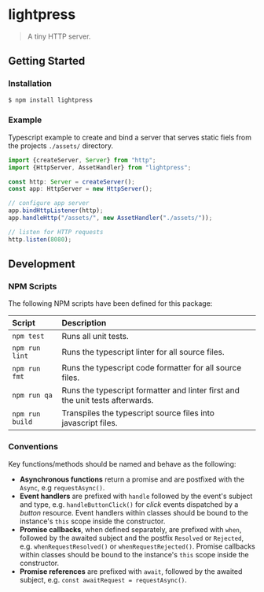 lightpress
===============================================================================

> A tiny HTTP server.


Getting Started
-------------------------------------------------------------------------------

### Installation

```bash
$ npm install lightpress
```

### Example

Typescript example to create and bind a server that serves static fiels from the projects `./assets/` directory.

```ts
import {createServer, Server} from "http";
import {HttpServer, AssetHandler} from "lightpress";

const http: Server = createServer();
const app: HttpServer = new HttpServer();

// configure app server
app.bindHttpListener(http);
app.handleHttp("/assets/", new AssetHandler("./assets/"));

// listen for HTTP requests
http.listen(8080);
```


Development
-------------------------------------------------------------------------------

### NPM Scripts

The following NPM scripts have been defined for this package:

| Script             | Description
| :----------------- | :-------------------------------------------------------
| `npm test`         | Runs all unit tests.
| `npm run lint`     | Runs the typescript linter for all source files.
| `npm run fmt`      | Runs the typescript code formatter for all source files.
| `npm run qa`       | Runs the typescript formatter and linter first and the unit tests afterwards.
| `npm run build`    | Transpiles the typescript source files into javascript files.

### Conventions

Key functions/methods should be named and behave as the following:

- **Asynchronous functions** return a promise and are postfixed with the `Async`, e.g `requestAsync()`.
- **Event handlers** are prefixed with `handle` followed by the event's subject and type, e.g. `handleButtonClick()` for *click* events dispatched by a *button* resource. Event handlers within classes should be bound to the instance's `this` scope inside the constructor.
- **Promise callbacks**, when defined separately, are prefixed with `when`, followed by the awaited subject and the postfix `Resolved` or `Rejected`, e.g. `whenRequestResolved()` or `whenRequestRejected()`. Promise callbacks within classes should be bound to the instance's `this` scope inside the constructor.
- **Promise references** are prefixed with `await`, followed by the awaited subject, e.g. `const awaitRequest = requestAsync()`.
